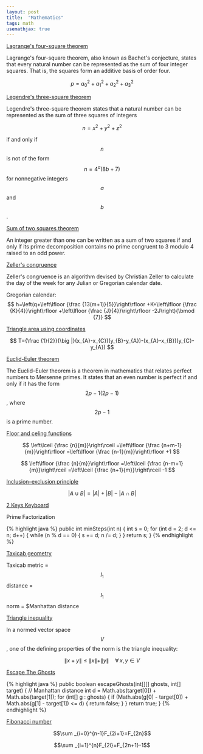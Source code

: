 ```yaml
---
layout: post
title:  "Mathematics"
tags: math
usemathjax: true
---
```

[Lagrange's four-square theorem](https://en.wikipedia.org/wiki/Lagrange%27s_four-square_theorem)

Lagrange's four-square theorem, also known as Bachet's conjecture, states that every natural number can be represented as the sum of four integer squares. That is, the squares form an additive basis of order four.

$$ p=a_{0}^{2}+a_{1}^{2}+a_{2}^{2}+a_{3}^{2} $$

[Legendre's three-square theorem](https://en.wikipedia.org/wiki/Legendre%27s_three-square_theorem)

Legendre's three-square theorem states that a natural number can be represented as the sum of three squares of integers

$$ n=x^{2}+y^{2}+z^{2} $$

if and only if $$ n $$ is not of the form $$ n = 4^a(8b + 7) $$ for nonnegative integers $$ a $$ and $$ b $$.

[Sum of two squares theorem](https://en.wikipedia.org/wiki/Sum_of_two_squares_theorem)

An integer greater than one can be written as a sum of two squares if and only if its prime decomposition contains no prime congruent to 3 modulo 4 raised to an odd power.

[Zeller's congruence](https://en.wikipedia.org/wiki/Zeller%27s_congruence)

Zeller's congruence is an algorithm devised by Christian Zeller to calculate the day of the week for any Julian or Gregorian calendar date.

Gregorian calendar:
$$ h=\left(q+\left\lfloor {\frac {13(m+1)}{5}}\right\rfloor +K+\left\lfloor {\frac {K}{4}}\right\rfloor +\left\lfloor {\frac {J}{4}}\right\rfloor -2J\right){\bmod {7}} $$

[Triangle area using coordinates](https://en.wikipedia.org/wiki/Triangle#Using_coordinates)

$$ T={\frac {1}{2}}{\big |}(x_{A}-x_{C})(y_{B}-y_{A})-(x_{A}-x_{B})(y_{C}-y_{A}) $$

[Euclid-Euler theorem](https://en.wikipedia.org/wiki/Euclid%E2%80%93Euler_theorem)

The Euclid–Euler theorem is a theorem in mathematics that relates perfect numbers to Mersenne primes. It states that an even number is perfect if and only if it has the form $$ 2p−1(2p − 1) $$, where $$ 2p − 1 $$ is a prime number. 

[Floor and celing functions](https://en.wikipedia.org/wiki/Floor_and_ceiling_functions)

$$ \left\lceil {\frac {n}{m}}\right\rceil =\left\lfloor {\frac {n+m-1}{m}}\right\rfloor =\left\lfloor {\frac {n-1}{m}}\right\rfloor +1 $$

$$ \left\lfloor {\frac {n}{m}}\right\rfloor =\left\lceil {\frac {n-m+1}{m}}\right\rceil =\left\lceil {\frac {n+1}{m}}\right\rceil -1 $$

[Inclusion–exclusion principle](https://en.wikipedia.org/wiki/Inclusion%E2%80%93exclusion_principle)

$$ |A\cup B|=|A|+|B|-|A\cap B| $$

[2 Keys Keyboard][2-keys-keyboard]

Prime Factorization

{% highlight java %}
public int minSteps(int n) {
    int s = 0;
    for (int d = 2; d <= n; d++) {
        while (n % d == 0) {
            s += d;
            n /= d;
        }
    }
    return s;
}
{% endhighlight %}

[Taxicab geometry](https://en.wikipedia.org/wiki/Taxicab_geometry)

Taxicab metric = $$l_1$$ distance = $$l_1$$ norm = $Manhattan distance

[Triangle inequality](https://en.wikipedia.org/wiki/Triangle_inequality#Normed_vector_space)

In a normed vector space $$ V $$, one of the defining properties of the norm is the triangle inequality:

$$ \|x+y\|\leq \|x\|+\|y\|\quad \forall \,x,y\in V $$

[Escape The Ghosts][escape-the-ghosts]

{% highlight java %}
public boolean escapeGhosts(int[][] ghosts, int[] target) {
    // Manhattan distance
    int d = Math.abs(target[0]) + Math.abs(target[1]);
    for (int[] g : ghosts) {
        if (Math.abs(g[0] - target[0]) + Math.abs(g[1] - target[1]) <= d) {
            return false;
        }
    }
    return true;
}
{% endhighlight %}

[Fibonacci number](https://en.wikipedia.org/wiki/Fibonacci_number#Sequence_properties)

$$\sum _{i=0}^{n-1}F_{2i+1}=F_{2n}$$

$$\sum _{i=1}^{n}F_{2i}=F_{2n+1}-1$$

[escape-the-ghosts]: https://leetcode.com/problems/escape-the-ghosts/
[implement-rand10-using-rand7]: https://leetcode.com/problems/implement-rand10-using-rand7/
[2-keys-keyboard]: https://leetcode.com/problems/2-keys-keyboard/

